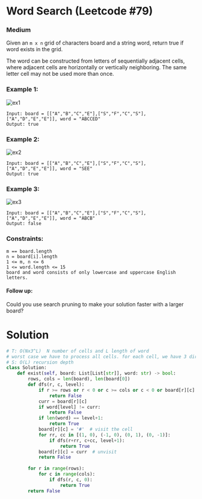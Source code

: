 Word Search (Leetcode #79)
===============================
### Medium

Given an `m x n` grid of characters board and a string word, return true if word exists in the grid.

The word can be constructed from letters of sequentially adjacent cells, where adjacent cells are horizontally or vertically neighboring.
The same letter cell may not be used more than once.

 

### Example 1:
![ex1](https://assets.leetcode.com/uploads/2020/11/04/word2.jpg)
```
Input: board = [["A","B","C","E"],["S","F","C","S"],["A","D","E","E"]], word = "ABCCED"
Output: true
```

### Example 2:
![ex2](https://assets.leetcode.com/uploads/2020/11/04/word-1.jpg)

```
Input: board = [["A","B","C","E"],["S","F","C","S"],["A","D","E","E"]], word = "SEE"
Output: true
```

### Example 3:
![ex3](https://assets.leetcode.com/uploads/2020/10/15/word3.jpg)

```
Input: board = [["A","B","C","E"],["S","F","C","S"],["A","D","E","E"]], word = "ABCB"
Output: false
``` 

### Constraints:
```
m == board.length
n = board[i].length
1 <= m, n <= 6
1 <= word.length <= 15
board and word consists of only lowercase and uppercase English letters.
``` 

#### Follow up:
Could you use search pruning to make your solution faster with a larger board?

Solution
========

```python
# T: O(Nx3^L)  N number of cells and L length of word
# worst case we have to process all cells. for each cell, we have 3 directions to go (excluding the cell we came from).
# S: O(L) recursion depth
class Solution:
    def exist(self, board: List[List[str]], word: str) -> bool:
        rows, cols = len(board), len(board[0])
        def dfs(r, c, level):
            if r >= rows or r < 0 or c >= cols or c < 0 or board[r][c] == '#':
                return False
            curr = board[r][c]
            if word[level] != curr:
                return False
            if len(word) == level+1:
                return True
            board[r][c] = '#'  # visit the cell
            for rr, cc in [(1, 0), (-1, 0), (0, 1), (0, -1)]:
                if dfs(r+rr, c+cc, level+1):
                    return True
            board[r][c] = curr  # unvisit
            return False
        
        for r in range(rows):
            for c in range(cols):
                if dfs(r, c, 0):
                    return True
        return False
```
